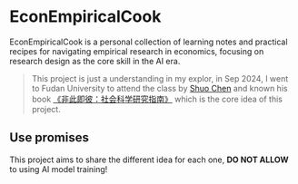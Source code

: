 # EconEmpiricalCook
EconEmpiricalCook is a personal collection of learning notes and practical recipes for navigating empirical research in economics, focusing on research design as the core skill in the AI era.

> This project is just a understanding in my explor, in Sep 2024, I went to Fudan University to attend the class by [Shuo Chen](https://frankchenshuo.com/) and known his book [《非此即彼：社会科学研究指南》](https://book.douban.com/subject/37029921/) which is the core idea of this project.

## Use promises
This project aims to share the different idea for each one, **DO NOT ALLOW** to using AI model training!

